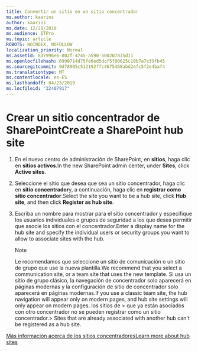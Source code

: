```yaml
---
title: Convertir un sitio en un sitio concentrador
ms.author: kaarins
author: kaarins
ms.date: 12/28/2018
ms.audience: ITPro
ms.topic: article
ROBOTS: NOINDEX, NOFOLLOW
localization_priority: Normal
ms.assetid: 837996e6-802f-4745-a590-500207835d11
ms.openlocfilehash: 6990714d75fe6ed5dcf5f00625c10b7a7c39fb45
ms.sourcegitcommit: 9d78905c512192ffc4675468abd2efc5f2e4baf4
ms.translationtype: MT
ms.contentlocale: es-ES
ms.lasthandoff: 04/23/2019
ms.locfileid: "32407917"
---
```

# <a name="create-a-sharepoint-hub-site"></a><span data-ttu-id="49ad2-102">Crear un sitio concentrador de SharePoint</span><span class="sxs-lookup"><span data-stu-id="49ad2-102">Create a SharePoint hub site</span></span>

1. <span data-ttu-id="49ad2-103">En el nuevo centro de administración de SharePoint, en **sitios**, haga clic en **sitios activos**.</span><span class="sxs-lookup"><span data-stu-id="49ad2-103">In the new SharePoint admin center, under **Sites**, click **Active sites**.</span></span> 
    
2. <span data-ttu-id="49ad2-104">Seleccione el sitio que desea que sea un sitio concentrador, haga clic en **sitio concentrador**y, a continuación, haga clic en **registrar como sitio concentrador**.</span><span class="sxs-lookup"><span data-stu-id="49ad2-104">Select the site you want to be a hub site, click **Hub site**, and then click **Register as hub site**.</span></span> 
    
3. <span data-ttu-id="49ad2-105">Escriba un nombre para mostrar para el sitio concentrador y especifique los usuarios individuales o grupos de seguridad a los que desea permitir que asocie los sitios con el concentrador.</span><span class="sxs-lookup"><span data-stu-id="49ad2-105">Enter a display name for the hub site and specify the individual users or security groups you want to allow to associate sites with the hub.</span></span>
    
    > [!NOTE]
    >  <span data-ttu-id="49ad2-106">Le recomendamos que seleccione un sitio de comunicación o un sitio de grupo que use la nueva plantilla.</span><span class="sxs-lookup"><span data-stu-id="49ad2-106">We recommend that you select a communication site, or a team site that uses the new template.</span></span> <span data-ttu-id="49ad2-107">Si usa un sitio de grupo clásico, la navegación de concentrador solo aparecerá en páginas modernas y la configuración de sitio de concentrador solo aparecerá en páginas modernas.</span><span class="sxs-lookup"><span data-stu-id="49ad2-107">If you use a classic team site, the hub navigation will appear only on modern pages, and hub site settings will only appear on modern pages.</span></span> <span data-ttu-id="49ad2-108">los sitios de > que ya están asociados con otro concentrador no se pueden registrar como un sitio concentrador.</span><span class="sxs-lookup"><span data-stu-id="49ad2-108">>  Sites that are already associated with another hub can't be registered as a hub site.</span></span> 
  
[<span data-ttu-id="49ad2-109">Más información acerca de los sitios concentradores</span><span class="sxs-lookup"><span data-stu-id="49ad2-109">Learn more about hub sites</span></span>](https://go.microsoft.com/fwlink/?linkid=869149)
  

